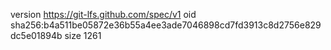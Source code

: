 version https://git-lfs.github.com/spec/v1
oid sha256:b4a511be05872e36b55a4ee3ade7046898cd7fd3913c8d2756e829dc5e01894b
size 1261
